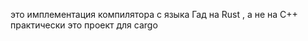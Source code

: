  это имплементация компилятора с языка Гад на Rust , а не на С++    
 практически это проект для cargo
 
